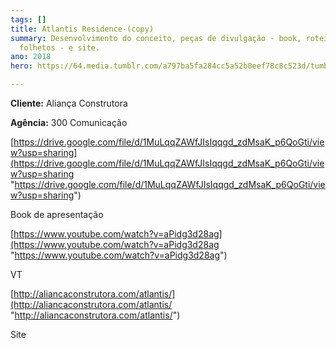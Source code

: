 ```yaml
---
tags: []
title: Atlantis Residence-(copy)
summary: Desenvolvimento do conceito, peças de divulgação - book, roteiro para vts,
  folhetos - e site.
ano: 2018
hero: https://64.media.tumblr.com/a797ba5fa284cc5a52b8eef78c8c523d/tumblr_n0sns6x6X31tsd7eso2_500.jpg

---
```

**Cliente:** Aliança Construtora

**Agência:** 300 Comunicação

[https://drive.google.com/file/d/1MuLqqZAWfJIsIqqgd_zdMsaK_p6QoGti/view?usp=sharing](https://drive.google.com/file/d/1MuLqqZAWfJIsIqqgd_zdMsaK_p6QoGti/view?usp=sharing "https://drive.google.com/file/d/1MuLqqZAWfJIsIqqgd_zdMsaK_p6QoGti/view?usp=sharing")

Book de apresentação

[https://www.youtube.com/watch?v=aPidg3d28ag](https://www.youtube.com/watch?v=aPidg3d28ag "https://www.youtube.com/watch?v=aPidg3d28ag")

VT

[http://aliancaconstrutora.com/atlantis/](http://aliancaconstrutora.com/atlantis/ "http://aliancaconstrutora.com/atlantis/")

Site